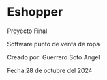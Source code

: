 # Eshopper
Proyecto Final

Software punto de venta de ropa

Creado por: Guerrero Soto Angel

Fecha:28 de octubre del 2024

